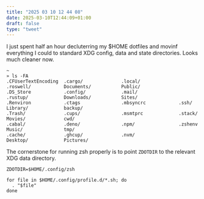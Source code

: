 ```yaml
---
title: "2025 03 10 12 44 08"
date: 2025-03-10T12:44:09+01:00
draft: false
type: "tweet"
---
```

I just spent half an hour decluterring my $HOME dotfiles and movinf everything I could to standard XDG config, data and state directories. Looks much cleaner now.

```shell
~
» ls -FA
.CFUserTextEncoding  .cargo/              .local/              .roswell/            Documents/           Public/
.DS_Store            .config/             .mail/               .rustup/             Downloads/           Sites/
.Renviron            .ctags               .mbsyncrc            .ssh/                Library/             backup/
.Trash/              .cups/               .msmtprc             .stack/              Movies/              cwd/
.cabal/              .deno/               .npm/                .zshenv              Music/               tmp/
.cache/              .ghcup/              .nvm/                Desktop/             Pictures/
```

The cornerstone for running zsh properly is to point `ZDOTDIR` to the relevant XDG data directory.

```shell
ZDOTDIR=$HOME/.config/zsh

for file in $HOME/.config/profile.d/*.sh; do
  . "$file"
done
```

